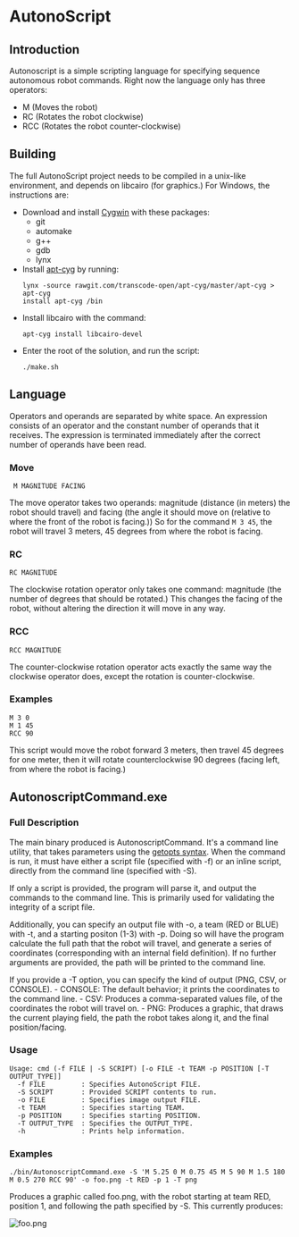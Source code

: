 # AutonoScript

## Introduction
  Autonoscript is a simple scripting language for specifying sequence autonomous robot commands.  Right now the language only has three operators:
  - M (Moves the robot)
  - RC (Rotates the robot clockwise)
  - RCC (Rotates the robot counter-clockwise)

## Building
  The full AutonoScript project needs to be compiled in a unix-like environment, and depends on libcairo (for graphics.)  For Windows, the instructions are:
  - Download and install [Cygwin](https://cygwin.com/setup-x86_64.exe) with these packages:
    - git
    - automake
    - g++
    - gdb
    - lynx
  - Install [apt-cyg](https://github.com/transcode-open/apt-cyg) by running:
      ````
      lynx -source rawgit.com/transcode-open/apt-cyg/master/apt-cyg > apt-cyg
      install apt-cyg /bin
      ````
  - Install libcairo with the command:
    ````
    apt-cyg install libcairo-devel
    ````
  - Enter the root of the solution, and run the script:
    ````
    ./make.sh
    ````
 ## Language
  Operators and operands are separated by white space.  An expression consists of an operator and the constant number of operands that it receives.  The expression is terminated immediately after the correct number of operands have been read.
  
### Move
````
 M MAGNITUDE FACING
````
  The move operator takes two operands: magnitude (distance (in meters) the robot should travel) and facing (the angle it should move on (relative to where the front of the robot is facing.))  So for the command ````M 3 45````, the robot will travel 3 meters, 45 degrees from where the robot is facing.
  
### RC
````
RC MAGNITUDE
````
  The clockwise rotation operator only takes one command: magnitude (the number of degrees that should be rotated.)  This changes the facing of the robot, without altering the direction it will move in any way.
  
### RCC
````
RCC MAGNITUDE
````
  The counter-clockwise rotation operator acts exactly the same way the clockwise operator does, except the rotation is counter-clockwise.
  
### Examples
````
M 3 0
M 1 45
RCC 90
````
  This script would move the robot forward 3 meters, then travel 45 degrees for one meter, then it will rotate counterclockwise 90 degrees (facing left, from where the robot is facing.)
  
## AutonoscriptCommand.exe
### Full Description
  The main binary produced is AutonoscriptCommand.  It's a command line utility, that takes parameters using the [getopts syntax](http://wiki.bash-hackers.org/howto/getopts_tutorial).  When the command is run, it must have either a script file (specified with -f) or an inline script, directly from the command line (specified with -S).

  If only a script is provided, the program will parse it, and output the commands to the command line.  This is primarily used for validating the integrity of a script file.
  
  Additionally, you can specify an output file with -o, a team (RED or BLUE) with -t, and a starting positon (1-3) with -p.  Doing so will have the program calculate the full path that the robot will travel, and generate a series of coordinates (corresponding with an internal field definition).  If no further arguments are provided, the path will be printed to the command line.
  
  If you provide a -T option, you can specify the kind of output (PNG, CSV, or CONSOLE).
    - CONSOLE: The default behavior; it prints the coordinates to the command line.
    - CSV: Produces a comma-separated values file, of the coordinates the robot will travel on.
    - PNG: Produces a graphic, that draws the current playing field, the path the robot takes along it, and the final position/facing.
    
### Usage
````
Usage: cmd (-f FILE | -S SCRIPT) [-o FILE -t TEAM -p POSITION [-T OUTPUT_TYPE]]
  -f FILE         : Specifies AutonoScript FILE.
  -S SCRIPT       : Provided SCRIPT contents to run.
  -o FILE         : Specifies image output FILE.
  -t TEAM         : Specifies starting TEAM.
  -p POSITION     : Specifies starting POSITION.
  -T OUTPUT_TYPE  : Specifies the OUTPUT_TYPE.
  -h              : Prints help information.
````

### Examples
````
./bin/AutonoscriptCommand.exe -S 'M 5.25 0 M 0.75 45 M 5 90 M 1.5 180 M 0.5 270 RCC 90' -o foo.png -t RED -p 1 -T png
````

Produces a graphic called foo.png, with the robot starting at team RED, position 1, and following the path specified by -S.  This currently produces:

![foo.png](https://i.imgur.com/ZMKG4Tq.png)



 
